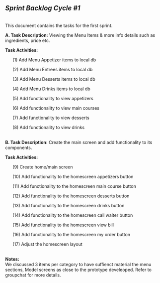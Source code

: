 <h2><i>Sprint Backlog Cycle #1</i></h2>

</br>
This document contains the tasks for the first sprint. 
</p>

<b> A. Task Description:</b> Viewing the Menu Items & more info details such as ingredients, price etc.

<b>Task Activities:</b>
<ol> (1) Add Menu Appetizer items to local db</ol> 
<ol> (2) Add Menu Entrees items to local db</ol> 
<ol> (3) Add Menu Desserts items to local db</ol> 
<ol> (4) Add Menu Drinks items to local db</ol> 
<ol> (5) Add functionality to view appetizers </ol> 
<ol> (6) Add functionality to view main courses </ol> 
<ol> (7) Add functionality to view desserts </ol> 
<ol> (8) Add functionality to view drinks </ol> 

</br>
<b>B. Task Description:</b> Create the main screen and add functionality to its components.

<b>Task Activities:</b></br>

<ol> (9) Create home/main screen </ol>
<ol> (10) Add functionality to the homescreen appetizers button</ol> 
<ol> (11) Add functionality to the homescreen main course button</ol> 
<ol> (12) Add functionality to the homescreen desserts button</ol> 
<ol> (13) Add functionality to the homescreen drinks button</ol> 
<ol> (14) Add functionality to the homescreen call waiter button </ol> 
<ol> (15) Add functionality to the homescreen view bill</ol> 
<ol> (16) Add functionality to the homescreen my order button </ol> 
<ol> (17) Adjust the homescreen layout</ol> 



</br><b> Notes:</b></br>
 We discussed 3 items per category to have suffienct material the menu sections, Model screens as close to the prototype develeoped.
 Refer to groupchat for more details.



